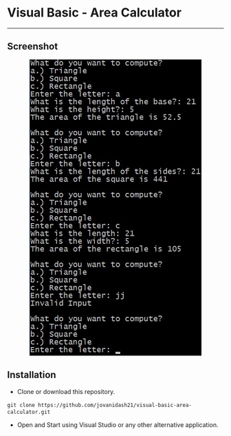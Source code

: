 # Visual Basic - Area Calculator
---

## Screenshot
<p align="center"> 
	<img src="https://raw.githubusercontent.com/jovanidash21/visual-basic-area-calculator/master/screenshot.jpg">
</p>

## Installation
* Clone or download this repository.
```
git clone https://github.com/jovanidash21/visual-basic-area-calculator.git
```
* Open and Start using Visual Studio or any other alternative application.